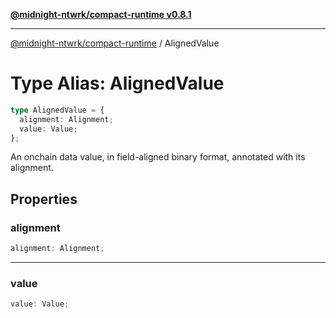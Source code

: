 [**@midnight-ntwrk/compact-runtime v0.8.1**](../README.md)

***

[@midnight-ntwrk/compact-runtime](../globals.md) / AlignedValue

# Type Alias: AlignedValue

```ts
type AlignedValue = {
  alignment: Alignment;
  value: Value;
};
```

An onchain data value, in field-aligned binary format, annotated with its
alignment.

## Properties

### alignment

```ts
alignment: Alignment;
```

***

### value

```ts
value: Value;
```
